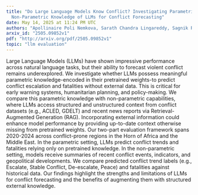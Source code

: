 ```yaml
---
title: "Do Large Language Models Know Conflict? Investigating Parametric vs.
  Non-Parametric Knowledge of LLMs for Conflict Forecasting"
date: May 14, 2025 at 11:24 PM UTC
authors: "Apollinaire Poli Nemkova, Sarath Chandra Lingareddy, Sagnik Ray Choudhury, Mark V. Albert"
arxiv_id: "2505.09852v1"
pdf: "http://arxiv.org/pdf/2505.09852v1"
topic: "llm evaluation"
---
```


Large Language Models (LLMs) have shown impressive performance across natural language tasks, but their ability to forecast violent conflict remains underexplored. We investigate whether LLMs possess meaningful parametric knowledge-encoded in their pretrained weights-to predict conflict escalation and fatalities without external data. This is critical for early warning systems, humanitarian planning, and policy-making. We compare this parametric knowledge with non-parametric capabilities, where LLMs access structured and unstructured context from conflict datasets (e.g., ACLED, GDELT) and recent news reports via Retrieval-Augmented Generation (RAG). Incorporating external information could enhance model performance by providing up-to-date context otherwise missing from pretrained weights. Our two-part evaluation framework spans 2020-2024 across conflict-prone regions in the Horn of Africa and the Middle East. In the parametric setting, LLMs predict conflict trends and fatalities relying only on pretrained knowledge. In the non-parametric setting, models receive summaries of recent conflict events, indicators, and geopolitical developments. We compare predicted conflict trend labels (e.g., Escalate, Stable Conflict, De-escalate, Peace) and fatalities against historical data. Our findings highlight the strengths and limitations of LLMs for conflict forecasting and the benefits of augmenting them with structured external knowledge.
